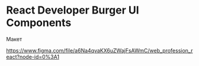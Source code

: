 # React Developer Burger UI Components

Макет

https://www.figma.com/file/a6Na4qvaKX6uZWajFsAWmC/web_profession_react?node-id=0%3A1
